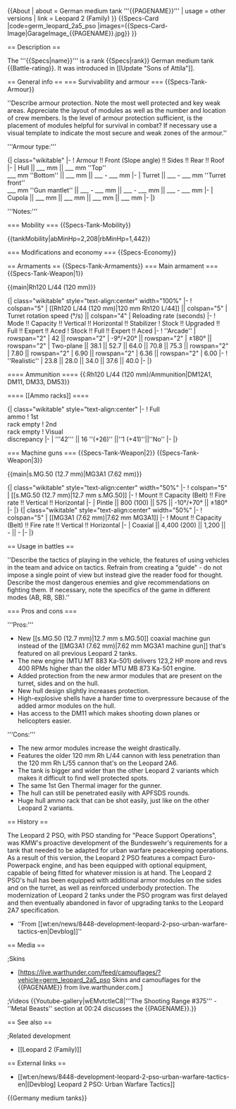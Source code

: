 {{About
| about = German medium tank '''{{PAGENAME}}'''
| usage = other versions
| link = Leopard 2 (Family)
}}
{{Specs-Card
|code=germ_leopard_2a5_pso
|images={{Specs-Card-Image|GarageImage_{{PAGENAME}}.jpg}}
}}

== Description ==
<!-- ''In the description, the first part should be about the history of the creation and combat usage of the vehicle, as well as its key features. In the second part, tell the reader about the ground vehicle in the game. Insert a screenshot of the vehicle, so that if the novice player does not remember the vehicle by name, he will immediately understand what kind of vehicle the article is talking about.'' -->
The '''{{Specs|name}}''' is a rank {{Specs|rank}} German medium tank {{Battle-rating}}. It was introduced in [[Update "Sons of Attila"]].

== General info ==
=== Survivability and armour ===
{{Specs-Tank-Armour}}
<!-- ''Describe armour protection. Note the most well protected and key weak areas. Appreciate the layout of modules as well as the number and location of crew members. Is the level of armour protection sufficient, is the placement of modules helpful for survival in combat? If necessary use a visual template to indicate the most secure and weak zones of the armour.'' -->
''Describe armour protection. Note the most well protected and key weak areas. Appreciate the layout of modules as well as the number and location of crew members. Is the level of armour protection sufficient, is the placement of modules helpful for survival in combat? If necessary use a visual template to indicate the most secure and weak zones of the armour.''

'''Armour type:''' <!-- The types of armour present on the vehicle and their general locations -->
<!-- Example: * Rolled homogeneous armour (Front, Side, Rear, Hull roof)
* Cast homogeneous armour (Turret, Transmission area) -->

{| class="wikitable"
|-
! Armour !! Front (Slope angle) !! Sides !! Rear !! Roof
|-
| Hull || ___ mm || ___ mm ''Top'' <br> ___ mm ''Bottom'' || ___ mm || ___ - ___ mm
|-
| Turret || ___ - ___ mm ''Turret front'' <br> ___ mm ''Gun mantlet'' || ___ - ___ mm || ___ - ___ mm || ___ - ___ mm
|-
| Cupola || ___ mm || ___ mm || ___ mm || ___ mm
|-
|}

'''Notes:''' <!-- Any additional notes which the user needs to be aware of -->
<!-- Example: * Suspension wheels are 20 mm thick, tracks are 30 mm thick, and torsion bars are 60 mm thick. -->

=== Mobility ===
{{Specs-Tank-Mobility}}
<!-- ''Write about the mobility of the ground vehicle. Estimate the specific power and manoeuvrability, as well as the maximum speed forwards and backwards.'' -->

{{tankMobility|abMinHp=2,208|rbMinHp=1,442}}

=== Modifications and economy ===
{{Specs-Economy}}

== Armaments ==
{{Specs-Tank-Armaments}}
=== Main armament ===
{{Specs-Tank-Weapon|1}}
<!-- ''Give the reader information about the characteristics of the main gun. Assess its effectiveness in a battle based on the reloading speed, ballistics and the power of shells. Do not forget about the flexibility of the fire, that is how quickly the cannon can be aimed at the target, open fire on it and aim at another enemy. Add a link to the main article on the gun: <code><nowiki>{{main|Name of the weapon}}</nowiki></code>. Describe in general terms the ammunition available for the main gun. Give advice on how to use them and how to fill the ammunition storage.'' -->
{{main|Rh120 L/44 (120 mm)}}

{| class="wikitable" style="text-align:center" width="100%"
|-
! colspan="5" | [[Rh120 L/44 (120 mm)|120 mm Rh120 L/44]] || colspan="5" | Turret rotation speed (°/s) || colspan="4" | Reloading rate (seconds)
|-
! Mode !! Capacity !! Vertical !! Horizontal !! Stabilizer
! Stock !! Upgraded !! Full !! Expert !! Aced
! Stock !! Full !! Expert !! Aced
|-
! ''Arcade''
| rowspan="2" | 42 || rowspan="2" | -9°/+20° || rowspan="2" | ±180° || rowspan="2" | Two-plane || 38.1 || 52.7 || 64.0 || 70.8 || 75.3 || rowspan="2" | 7.80 || rowspan="2" | 6.90 || rowspan="2" | 6.36 || rowspan="2" | 6.00
|-
! ''Realistic''
| 23.8 || 28.0 || 34.0 || 37.6 || 40.0
|-
|}

==== Ammunition ====
{{:Rh120 L/44 (120 mm)/Ammunition|DM12A1, DM11, DM33, DM53}}

==== [[Ammo racks]] ====
<!-- [[File:Ammoracks_{{PAGENAME}}.png|right|thumb|x250px|[[Ammo racks]] of the {{PAGENAME}}]] -->
<!-- '''Last updated:''' -->
{| class="wikitable" style="text-align:center"
|-
! Full<br>ammo
! 1st<br>rack empty
! 2nd<br>rack empty
! Visual<br>discrepancy
|-
| '''42''' || 16 ''(+26)'' ||''1 (+41)''||''No''
|-
|}

=== Machine guns ===
{{Specs-Tank-Weapon|2}}
{{Specs-Tank-Weapon|3}}
<!-- ''Offensive and anti-aircraft machine guns not only allow you to fight some aircraft but also are effective against lightly armoured vehicles. Evaluate machine guns and give recommendations on its use.'' -->
{{main|s.MG.50 (12.7 mm)|MG3A1 (7.62 mm)}}

{| class="wikitable" style="text-align:center" width="50%"
|-
! colspan="5" | [[s.MG.50 (12.7 mm)|12.7 mm s.MG.50]]
|-
! Mount !! Capacity (Belt) !! Fire rate !! Vertical !! Horizontal
|-
| Pintle || 800 (100) || 575 || -10°/+70° || ±180°
|-
|}
{| class="wikitable" style="text-align:center" width="50%"
|-
! colspan="5" | [[MG3A1 (7.62 mm)|7.62 mm MG3A1]]
|-
! Mount !! Capacity (Belt) !! Fire rate !! Vertical !! Horizontal
|-
| Coaxial || 4,400 (200) || 1,200 || - || -
|-
|}

== Usage in battles ==
<!-- ''Describe the tactics of playing in the vehicle, the features of using vehicles in the team and advice on tactics. Refrain from creating a "guide" - do not impose a single point of view but instead give the reader food for thought. Describe the most dangerous enemies and give recommendations on fighting them. If necessary, note the specifics of the game in different modes (AB, RB, SB).'' -->
''Describe the tactics of playing in the vehicle, the features of using vehicles in the team and advice on tactics. Refrain from creating a "guide" - do not impose a single point of view but instead give the reader food for thought. Describe the most dangerous enemies and give recommendations on fighting them. If necessary, note the specifics of the game in different modes (AB, RB, SB).''

=== Pros and cons ===
<!-- ''Summarise and briefly evaluate the vehicle in terms of its characteristics and combat effectiveness. Mark its pros and cons in a bulleted list. Try not to use more than 6 points for each of the characteristics. Avoid using categorical definitions such as "bad", "good" and the like - use substitutions with softer forms such as "inadequate" and "effective".'' -->'''Pros:'''

* New [[s.MG.50 (12.7 mm)|12.7 mm s.MG.50]] coaxial machine gun instead of the [[MG3A1 (7.62 mm)|7.62 mm MG3A1 machine gun]] that's featured on all previous Leopard 2 tanks.
* The new engine (MTU MT 883 Ka-501) delivers 123,2 HP more and revs 400 RPMs higher than the older MTU MB 873 Ka-501 engine.
* Added protection from the new armor modules that are present on the turret, sides and on the hull.
* New hull design slightly increases protection.
* High-explosive shells have a harder time to overpressure because of the added armor modules on the hull.
* Has access to the DM11 which makes shooting down planes or helicopters easier.

'''Cons:'''

* The new armor modules increase the weight drastically.
* Features the older 120 mm Rh L/44 cannon with less penetration than the 120 mm Rh L/55 cannon that's on the Leopard 2A6.
* The tank is bigger and wider than the other Leopard 2 variants which makes it difficult to find well protected spots.
* The same 1st Gen Thermal imager for the gunner.
* The hull can still be penetrated easily with APFSDS rounds.
* Huge hull ammo rack that can be shot easily, just like on the other Leopard 2 variants.

== History ==
<!-- ''Describe the history of the creation and combat usage of the vehicle in more detail than in the introduction. If the historical reference turns out to be too long, take it to a separate article, taking a link to the article about the vehicle and adding a block "/History" (example: <nowiki>https://wiki.warthunder.com/(Vehicle-name)/History</nowiki>) and add a link to it here using the <code>main</code> template. Be sure to reference text and sources by using <code><nowiki><ref></ref></nowiki></code>, as well as adding them at the end of the article with <code><nowiki><references /></nowiki></code>. This section may also include the vehicle's dev blog entry (if applicable) and the in-game encyclopedia description (under <code><nowiki>=== In-game description ===</nowiki></code>, also if applicable).'' -->
The Leopard 2 PSO, with PSO standing for "Peace Support Operations", was KMW's proactive development of the Bundeswehr's requirements for a tank that needed to be adapted for urban warfare peacekeeping operations. As a result of this version, the Leopard 2 PSO features a compact Euro-Powerpack engine, and has been equipped with optional equipment, capable of being fitted for whatever mission is at hand. The Leopard 2 PSO's hull has been equipped with additional armor modules on the sides and on the turret, as well as reinforced underbody protection. The modernization of Leopard 2 tanks under the PSO program was first delayed and then eventually abandoned in favor of upgrading tanks to the Leopard 2A7 specification.

- ''From [[wt:en/news/8448-development-leopard-2-pso-urban-warfare-tactics-en|Devblog]]''

== Media ==
<!-- ''Excellent additions to the article would be video guides, screenshots from the game, and photos.'' -->

;Skins
* [https://live.warthunder.com/feed/camouflages/?vehicle=germ_leopard_2a5_pso Skins and camouflages for the {{PAGENAME}} from live.warthunder.com.]

;Videos
{{Youtube-gallery|wEMvtctleC8|'''The Shooting Range #375''' - ''Metal Beasts'' section at 00:24 discusses the {{PAGENAME}}.}}

== See also ==
<!-- ''Links to the articles on the War Thunder Wiki that you think will be useful for the reader, for example:''
* ''reference to the series of the vehicles;''
* ''links to approximate analogues of other nations and research trees.'' -->

;Related development
* [[Leopard 2 (Family)]]

== External links ==
<!-- ''Paste links to sources and external resources, such as:''
* ''topic on the official game forum;''
* ''other literature.'' -->

* [[wt:en/news/8448-development-leopard-2-pso-urban-warfare-tactics-en|[Devblog] Leopard 2 PSO: Urban Warfare Tactics]]

{{Germany medium tanks}}